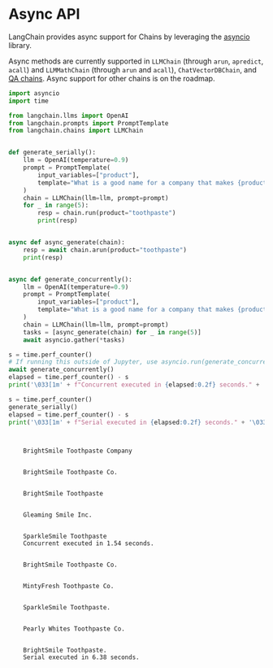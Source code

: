 # Async API

LangChain provides async support for Chains by leveraging the [asyncio](https://docs.python.org/3/library/asyncio.html) library.

Async methods are currently supported in `LLMChain` (through `arun`, `apredict`, `acall`) and `LLMMathChain` (through `arun` and `acall`), `ChatVectorDBChain`, and [QA chains](../index_examples/question_answering.ipynb). Async support for other chains is on the roadmap.

<!-- WARNING: THIS FILE WAS AUTOGENERATED! DO NOT EDIT! Instead, edit the notebook w/the location & name as this file. -->


```python
import asyncio
import time

from langchain.llms import OpenAI
from langchain.prompts import PromptTemplate
from langchain.chains import LLMChain


def generate_serially():
    llm = OpenAI(temperature=0.9)
    prompt = PromptTemplate(
        input_variables=["product"],
        template="What is a good name for a company that makes {product}?",
    )
    chain = LLMChain(llm=llm, prompt=prompt)
    for _ in range(5):
        resp = chain.run(product="toothpaste")
        print(resp)


async def async_generate(chain):
    resp = await chain.arun(product="toothpaste")
    print(resp)


async def generate_concurrently():
    llm = OpenAI(temperature=0.9)
    prompt = PromptTemplate(
        input_variables=["product"],
        template="What is a good name for a company that makes {product}?",
    )
    chain = LLMChain(llm=llm, prompt=prompt)
    tasks = [async_generate(chain) for _ in range(5)]
    await asyncio.gather(*tasks)

s = time.perf_counter()
# If running this outside of Jupyter, use asyncio.run(generate_concurrently())
await generate_concurrently()
elapsed = time.perf_counter() - s
print('\033[1m' + f"Concurrent executed in {elapsed:0.2f} seconds." + '\033[0m')

s = time.perf_counter()
generate_serially()
elapsed = time.perf_counter() - s
print('\033[1m' + f"Serial executed in {elapsed:0.2f} seconds." + '\033[0m')
```

<CodeOutputBlock lang="python">

```
    
    
    BrightSmile Toothpaste Company
    
    
    BrightSmile Toothpaste Co.
    
    
    BrightSmile Toothpaste
    
    
    Gleaming Smile Inc.
    
    
    SparkleSmile Toothpaste
    Concurrent executed in 1.54 seconds.
    
    
    BrightSmile Toothpaste Co.
    
    
    MintyFresh Toothpaste Co.
    
    
    SparkleSmile Toothpaste.
    
    
    Pearly Whites Toothpaste Co.
    
    
    BrightSmile Toothpaste.
    Serial executed in 6.38 seconds.
```

</CodeOutputBlock>
